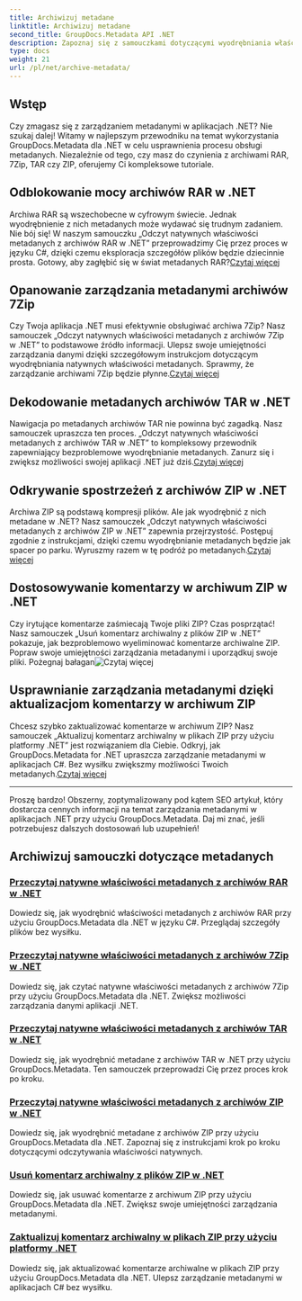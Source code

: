```yaml
---
title: Archiwizuj metadane
linktitle: Archiwizuj metadane
second_title: GroupDocs.Metadata API .NET
description: Zapoznaj się z samouczkami dotyczącymi wyodrębniania właściwości metadanych i zarządzania nimi z różnych formatów archiwów, takich jak RAR, 7Zip, TAR i ZIP, przy użyciu GroupDocs.Metadata dla .NET.
type: docs
weight: 21
url: /pl/net/archive-metadata/
---
```


## Wstęp

Czy zmagasz się z zarządzaniem metadanymi w aplikacjach .NET? Nie szukaj dalej! Witamy w najlepszym przewodniku na temat wykorzystania GroupDocs.Metadata dla .NET w celu usprawnienia procesu obsługi metadanych. Niezależnie od tego, czy masz do czynienia z archiwami RAR, 7Zip, TAR czy ZIP, oferujemy Ci kompleksowe tutoriale.

## Odblokowanie mocy archiwów RAR w .NET

 Archiwa RAR są wszechobecne w cyfrowym świecie. Jednak wyodrębnienie z nich metadanych może wydawać się trudnym zadaniem. Nie bój się! W naszym samouczku „Odczyt natywnych właściwości metadanych z archiwów RAR w .NET” przeprowadzimy Cię przez proces w języku C#, dzięki czemu eksploracja szczegółów plików będzie dziecinnie prosta. Gotowy, aby zagłębić się w świat metadanych RAR?[Czytaj więcej](./read-native-metadata-rar-archives/)

## Opanowanie zarządzania metadanymi archiwów 7Zip

Czy Twoja aplikacja .NET musi efektywnie obsługiwać archiwa 7Zip? Nasz samouczek „Odczyt natywnych właściwości metadanych z archiwów 7Zip w .NET” to podstawowe źródło informacji. Ulepsz swoje umiejętności zarządzania danymi dzięki szczegółowym instrukcjom dotyczącym wyodrębniania natywnych właściwości metadanych. Sprawmy, że zarządzanie archiwami 7Zip będzie płynne.[Czytaj więcej](./read-native-metadata-7zip-archives/)

## Dekodowanie metadanych archiwów TAR w .NET

 Nawigacja po metadanych archiwów TAR nie powinna być zagadką. Nasz samouczek upraszcza ten proces. „Odczyt natywnych właściwości metadanych z archiwów TAR w .NET” to kompleksowy przewodnik zapewniający bezproblemowe wyodrębnianie metadanych. Zanurz się i zwiększ możliwości swojej aplikacji .NET już dziś.[Czytaj więcej](./read-native-metadata-tar-archives/)

## Odkrywanie spostrzeżeń z archiwów ZIP w .NET

Archiwa ZIP są podstawą kompresji plików. Ale jak wyodrębnić z nich metadane w .NET? Nasz samouczek „Odczyt natywnych właściwości metadanych z archiwów ZIP w .NET” zapewnia przejrzystość. Postępuj zgodnie z instrukcjami, dzięki czemu wyodrębnianie metadanych będzie jak spacer po parku. Wyruszmy razem w tę podróż po metadanych.[Czytaj więcej](./read-native-metadata-zip-archives/)

## Dostosowywanie komentarzy w archiwum ZIP w .NET

 Czy irytujące komentarze zaśmiecają Twoje pliki ZIP? Czas posprzątać! Nasz samouczek „Usuń komentarz archiwalny z plików ZIP w .NET” pokazuje, jak bezproblemowo wyeliminować komentarze archiwalne ZIP. Popraw swoje umiejętności zarządzania metadanymi i uporządkuj swoje pliki. Pożegnaj bałagan![Czytaj więcej](./remove-archive-comment-zip-files/)

## Usprawnianie zarządzania metadanymi dzięki aktualizacjom komentarzy w archiwum ZIP

Chcesz szybko zaktualizować komentarze w archiwum ZIP? Nasz samouczek „Aktualizuj komentarz archiwalny w plikach ZIP przy użyciu platformy .NET” jest rozwiązaniem dla Ciebie. Odkryj, jak GroupDocs.Metadata for .NET upraszcza zarządzanie metadanymi w aplikacjach C#. Bez wysiłku zwiększmy możliwości Twoich metadanych.[Czytaj więcej](./update-archive-comment-zip-files/)

---

Proszę bardzo! Obszerny, zoptymalizowany pod kątem SEO artykuł, który dostarcza cennych informacji na temat zarządzania metadanymi w aplikacjach .NET przy użyciu GroupDocs.Metadata. Daj mi znać, jeśli potrzebujesz dalszych dostosowań lub uzupełnień!
## Archiwizuj samouczki dotyczące metadanych
### [Przeczytaj natywne właściwości metadanych z archiwów RAR w .NET](./read-native-metadata-rar-archives/)
Dowiedz się, jak wyodrębnić właściwości metadanych z archiwów RAR przy użyciu GroupDocs.Metadata dla .NET w języku C#. Przeglądaj szczegóły plików bez wysiłku.
### [Przeczytaj natywne właściwości metadanych z archiwów 7Zip w .NET](./read-native-metadata-7zip-archives/)
Dowiedz się, jak czytać natywne właściwości metadanych z archiwów 7Zip przy użyciu GroupDocs.Metadata dla .NET. Zwiększ możliwości zarządzania danymi aplikacji .NET.
### [Przeczytaj natywne właściwości metadanych z archiwów TAR w .NET](./read-native-metadata-tar-archives/)
Dowiedz się, jak wyodrębnić metadane z archiwów TAR w .NET przy użyciu GroupDocs.Metadata. Ten samouczek przeprowadzi Cię przez proces krok po kroku.
### [Przeczytaj natywne właściwości metadanych z archiwów ZIP w .NET](./read-native-metadata-zip-archives/)
Dowiedz się, jak wyodrębnić metadane z archiwów ZIP przy użyciu GroupDocs.Metadata dla .NET. Zapoznaj się z instrukcjami krok po kroku dotyczącymi odczytywania właściwości natywnych.
### [Usuń komentarz archiwalny z plików ZIP w .NET](./remove-archive-comment-zip-files/)
Dowiedz się, jak usuwać komentarze z archiwum ZIP przy użyciu GroupDocs.Metadata dla .NET. Zwiększ swoje umiejętności zarządzania metadanymi.
### [Zaktualizuj komentarz archiwalny w plikach ZIP przy użyciu platformy .NET](./update-archive-comment-zip-files/)
Dowiedz się, jak aktualizować komentarze archiwalne w plikach ZIP przy użyciu GroupDocs.Metadata dla .NET. Ulepsz zarządzanie metadanymi w aplikacjach C# bez wysiłku.